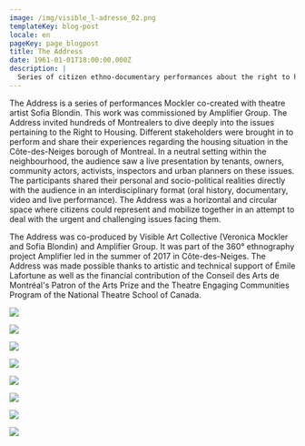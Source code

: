 ```yaml
---
image: /img/visible_l-adresse_02.png
templateKey: blog-post
locale: en
pageKey: page_blogpost
title: The Address
date: 1961-01-01T18:00:00.000Z
description: |
  Series of citizen ethno-documentary performances about the right to housing
---
```

The Address is a series of performances Mockler co-created with theatre artist Sofia Blondin. This work was commissioned by Amplifier Group. The Address invited hundreds of Montrealers to dive deeply into the issues pertaining to the Right to Housing. Different stakeholders were brought in to perform and share their experiences regarding the housing situation in the Côte-des-Neiges borough of Montreal. In a neutral setting within the neighbourhood, the audience saw a live presentation by tenants, owners, community actors, activists, inspectors and urban planners on these issues. The participants shared their personal and socio-political realities directly with the audience in an interdisciplinary format (oral history, documentary, video and live performance). The Address was a horizontal and circular space where citizens could represent and mobilize together in an attempt to deal with the urgent and challenging issues facing them. 

The Address was co-produced by Visible Art Collective (Veronica Mockler and Sofia Blondin) and Amplifier Group. It was part of the 360° ethnography project Amplifier led in the summer of 2017 in Côte-des-Neiges. The Address was made possible thanks to artistic and technical support of Émile Lafortune as well as the financial contribution of the Conseil des Arts de Montréal's Patron of the Arts Prize and the Theatre Engaging Communities Program of the National Theatre School of Canada.

![](/img/john.png)

![](/img/line.png)

![](/img/anna_maria.png)

![](/img/ismael.png)

![](/img/benewende.png)

![](/img/ahmed.png)

![](/img/bakr.png)

![](/img/screen-shot-2019-09-22-at-1.03.45-pm.png)
